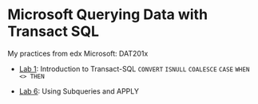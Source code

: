 # Microsoft Querying Data with Transact SQL
My practices from edx Microsoft: DAT201x
* [Lab 1](https://github.com/mr-bmv/Transact-SQL/tree/master/Lab%201): Introduction to Transact-SQL
`CONVERT`
`ISNULL`
`COALESCE`
`CASE`
`WHEN <> THEN `

* [Lab 6](https://github.com/mr-bmv/Transact-SQL/tree/master/Lab%206): Using Subqueries and APPLY 

